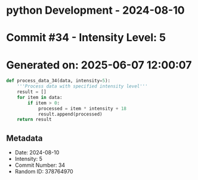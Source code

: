 ﻿# python Development - 2024-08-10
# Commit #34 - Intensity Level: 5
# Generated on: 2025-06-07 12:00:07
```python
def process_data_34(data, intensity=5):
    '''Process data with specified intensity level'''
    result = []
    for item in data:
        if item > 0:
            processed = item * intensity + 18
            result.append(processed)
    return result
```
## Metadata
- Date: 2024-08-10
- Intensity: 5
- Commit Number: 34
- Random ID: 378764970
